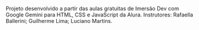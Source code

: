 Projeto desenvolvido a partir das aulas gratuitas de Imersão Dev com Google Gemini para HTML, CSS e JavaScript da Alura. Instrutores: Rafaella Ballerini; Guilherme Lima; Luciano Martins.

